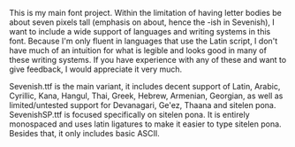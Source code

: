 This is my main font project. Within the limitation of having letter bodies be about seven pixels tall (emphasis on about, hence the -ish in Sevenish), I want to include a wide support of languages and writing systems in this font. Because I'm only fluent in languages that use the Latin script, I don't have much of an intuition for what is legible and looks good in many of these writing systems. If you have experience with any of these and want to give feedback, I would appreciate it very much. 

Sevenish.ttf is the main variant, it includes decent support of Latin, Arabic, Cyrillic, Kana, Hangul, Thai, Greek, Hebrew, Armenian, Georgian, as well as limited/untested support for Devanagari, Ge'ez, Thaana and sitelen pona.
SevenishSP.ttf is focused specifically on sitelen pona. It is entirely monospaced and uses latin ligatures to make it easier to type sitelen pona. Besides that, it only includes basic ASCII.
